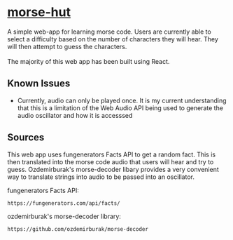 # [morse-hut](https://alxjnr.github.io/morse-hut/)

A simple web-app for learning morse code. Users are currently able to select a difficulty based on the number of characters they will hear. They will then attempt to guess the characters. 
<br>
<br>
The majority of this web app has been built using React.

## Known Issues

- Currently, audio can only be played once. It is my current understanding that this is a limitation of the Web Audio API being used to generate the audio oscillator and how it is accesssed

## Sources

This web app uses fungenerators Facts API to get a random fact. This is then translated into the morse code audio that users will hear and try to guess. Ozdemirburak's morse-decoder libary provides a very convenient way to translate strings into audio to be passed into an oscillator.

fungenerators Facts API:

`https://fungenerators.com/api/facts/`

ozdemirburak's morse-decoder library:

`https://github.com/ozdemirburak/morse-decoder`
